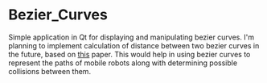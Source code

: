 # Bezier_Curves
Simple application in Qt for displaying and manipulating bezier curves. I'm planning to implement calculation of distance between two bezier curves in the future, based on [this](https://www.sciencedirect.com/science/article/pii/S0097849311000641) paper. This would help in using bezier curves to represent the paths of mobile robots along with determining possible collisions between them. 
